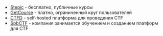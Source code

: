 - [Stepic](https://teach.stepik.org/ru#rec449999385) - бесплатно, публичные курсы
- [GetCourse](https://getcourse.ru/prices) - платно, ограниченный круг пользователей
- [CTFD](https://demo.ctfd.io/) - self-hosted платформа для проведения CTF
- [SpbCTF](https://spbctf.ru/) - компания занимается обучением и созданием платформ для CTF